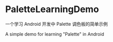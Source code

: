 # PaletteLearningDemo

一个学习 Android 开发中 Palette 调色板的简单示例

A simple demo for learning "Palette" in Android
